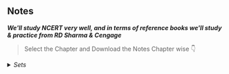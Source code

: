 ## Notes

***We'll study NCERT very well, and in terms of reference books we'll study & practice from RD Sharma & Cengage***

> Select the Chapter and Download the Notes Chapter wise 👇

<details><summary><em>Sets</em></summary>
<br>

> Download the Full Note of "Some Basics Concepts of Chemistry" 👇

- [Sets]()

> Or, Download the Notes Concept wise 👇

- []()


</details>



